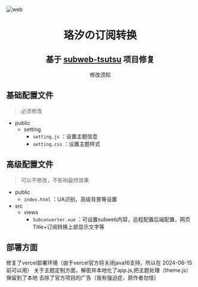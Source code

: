 <img src="https://cdn.jsdelivr.net/gh/lhl77/repository@main/blog/20210802143449.png" alt="web"/>

<h1 align="center">珞汐の订阅转换</a></h1>
 <h2 align="center">基于 <a href="https://github.com/lhl77/subweb-tsutsu" target="_blank">subweb-tsutsu</a> 项目修复</h2>
<p align="center">
修改须知

## 基础配置文件

> 必须修改

- public
    - setting
        - `setting.js` ：设置主题信息
        - `setting.css` ：设置主题样式


## 高级配置文件

> 可以不修改，不影响最终效果

- public
    - `index.html` ：UA识别，高级背景等设置
- src
    - views
        - `Subconverter.vue` ：可设置subweb内容，远程配置后端配置，网页Title+订阅转换上部显示文字等

## 部署方面
 修复了vercel部署环境（由于vercel官方将关闭java16支持，所以在 2024-06-15 前可以用）
 关于主题定制方面，解密并本地化了app.js,把主题处理（theme.js）保留到了本地
 去除了官方项目的广告（我有强迫症，原作者勿怪）
